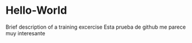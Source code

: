 # Hello-World
Brief description of a training excercise
Esta prueba de github me parece muy interesante
